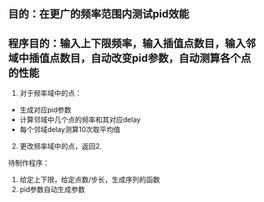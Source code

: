 <!--
 * @Author: Runze Yuan 1959180242@qq.com
 * @Date: 2022-11-23 10:50:54
 * @LastEditors: Runze Yuan 1959180242@qq.com
 * @LastEditTime: 2022-11-23 10:56:23
 * @FilePath: \RS_AS2\待办事项与每周进度\Week9待办.md
 * @Description: 
 * 
 * Copyright (c) 2022 by Runze Yuan 1959180242@qq.com, All Rights Reserved. 
-->
## 目的：在更广的频率范围内测试pid效能
## 程序目的：输入上下限频率，输入插值点数目，输入邻域中插值点数目，自动改变pid参数，自动测算各个点的性能
1. 对于频率域中的点：
  - 生成对应pid参数
  - 计算邻域中几个点的频率和其对应delay
  - 每个邻域delay测算10次取平均值
2. 更改频率域中的点，返回2.

待制作程序：
1. 给定上下限，给定点数/步长，生成序列的函数
2. pid参数自动生成参数